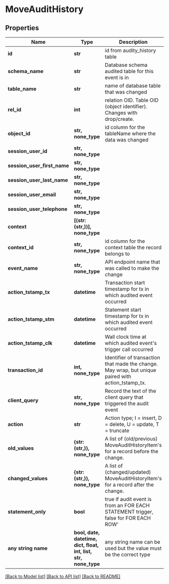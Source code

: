 # MoveAuditHistory


## Properties
Name | Type | Description | Notes
------------ | ------------- | ------------- | -------------
**id** | **str** | id from audity_history table | [optional] 
**schema_name** | **str** | Database schema audited table for this event is in | [optional] 
**table_name** | **str** | name of database table that was changed | [optional] 
**rel_id** | **int** | relation OID. Table OID (object identifier). Changes with drop/create. | [optional] 
**object_id** | **str, none_type** | id column for the tableName where the data was changed | [optional] 
**session_user_id** | **str, none_type** |  | [optional] 
**session_user_first_name** | **str, none_type** |  | [optional] 
**session_user_last_name** | **str, none_type** |  | [optional] 
**session_user_email** | **str, none_type** |  | [optional] 
**session_user_telephone** | **str, none_type** |  | [optional] 
**context** | **[{str: (str,)}], none_type** |  | [optional] 
**context_id** | **str, none_type** | id column for the context table the record belongs to | [optional] 
**event_name** | **str, none_type** | API endpoint name that was called to make the change | [optional] 
**action_tstamp_tx** | **datetime** | Transaction start timestamp for tx in which audited event occurred | [optional] 
**action_tstamp_stm** | **datetime** | Statement start timestamp for tx in which audited event occurred | [optional] 
**action_tstamp_clk** | **datetime** | Wall clock time at which audited event&#39;s trigger call occurred | [optional] 
**transaction_id** | **int, none_type** | Identifier of transaction that made the change. May wrap, but unique paired with action_tstamp_tx. | [optional] 
**client_query** | **str, none_type** | Record the text of the client query that triggered the audit event | [optional] 
**action** | **str** | Action type; I &#x3D; insert, D &#x3D; delete, U &#x3D; update, T &#x3D; truncate | [optional] 
**old_values** | **{str: (str,)}, none_type** | A list of (old/previous) MoveAuditHistoryItem&#39;s for a record before the change. | [optional] 
**changed_values** | **{str: (str,)}, none_type** | A list of (changed/updated) MoveAuditHistoryItem&#39;s for a record after the change. | [optional] 
**statement_only** | **bool** | true if audit event is from an FOR EACH STATEMENT trigger, false for FOR EACH ROW&#39; | [optional] 
**any string name** | **bool, date, datetime, dict, float, int, list, str, none_type** | any string name can be used but the value must be the correct type | [optional]

[[Back to Model list]](../README.md#documentation-for-models) [[Back to API list]](../README.md#documentation-for-api-endpoints) [[Back to README]](../README.md)


